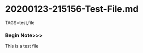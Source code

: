 [//]: 20200123-215156-Test-File.md
# 20200123-215156-Test-File.md
TAGS=test,file
### Begin Note>>>
This is a test file